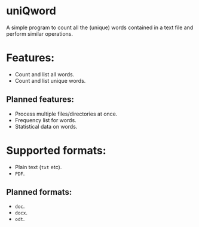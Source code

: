 # uniQword
A simple program to count all the (unique) words contained in a text file and perform similar operations.

# Features:
- Count and list all words.
- Count and list unique words.

## Planned features:
- Process multiple files/directories at once.
- Frequency list for words.
- Statistical data on words.

# Supported formats:
- Plain text (`txt` etc).
- `PDF`.

## Planned formats:
- `doc`.
- `docx`.
- `odt`.